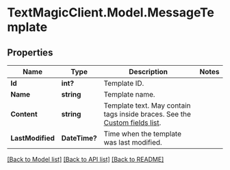 # TextMagicClient.Model.MessageTemplate
## Properties

Name | Type | Description | Notes
------------ | ------------- | ------------- | -------------
**Id** | **int?** | Template ID. | 
**Name** | **string** | Template name. | 
**Content** | **string** | Template text. May contain tags inside braces. See the [Custom fields list](https://docs.textmagic.com/#section/Custom-fields-list-(Merge-tags)). | 
**LastModified** | **DateTime?** | Time when the template was last modified. | 

[[Back to Model list]](../README.md#documentation-for-models) [[Back to API list]](../README.md#documentation-for-api-endpoints) [[Back to README]](../README.md)

